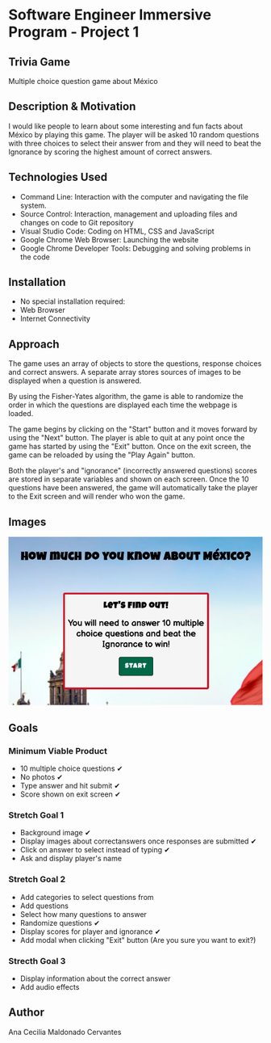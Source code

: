 # Software Engineer Immersive Program - Project 1
## Trivia Game
Multiple choice question game about México

## Description & Motivation
I would like people to learn about some interesting and fun facts about México by playing this game. The player will be asked 10 random questions with three choices to select their answer from and they will need to beat the Ignorance by scoring the highest amount of correct answers.

## Technologies Used
+ Command Line: Interaction with the computer and navigating the file system.
+ Source Control: Interaction, management and uploading files and changes on code to Git repository
+ Visual Studio Code: Coding on HTML, CSS and JavaScript
+ Google Chrome Web Browser: Launching the website
+ Google Chrome Developer Tools: Debugging and solving problems in the code

## Installation
+ No special installation required:
+ Web Browser
+ Internet Connectivity

## Approach
The game uses an array of objects to store the questions, response choices and correct answers. A separate array stores sources of images to be displayed when a 
question is answered.

By using the Fisher-Yates algorithm, the game is able to randomize the order in which the questions are displayed each time the webpage is loaded.

The game begins by clicking on the "Start" button and it moves forward by using the "Next" button. The player is able to quit at any point once the game has 
started by using the "Exit" button. Once on the exit screen, the game can be reloaded by using the "Play Again" button.

Both the player's and "ignorance" (incorrectly answered questions) scores are stored in separate variables and shown on each screen. Once the 10 questions have been 
answered, the game will automatically take the player to the Exit screen and will render who won the game.

## Images
![Intro](/readme_images/Intro.png)

## Goals
### Minimum Viable Product
+ 10 multiple choice questions ✔︎
+ No photos ✔︎
+ Type answer and hit submit ✔︎
+ Score shown on exit screen ✔︎
### Stretch Goal 1
+ Background image  ✔︎
+ Display images about correctanswers once responses are submitted ✔︎
+ Click on answer to select instead of typing  ✔︎
+ Ask and display player's name
### Stretch Goal 2
+ Add categories to select questions from
+ Add questions
+ Select how many questions to answer
+ Randomize questions  ✔︎
+ Display scores for player and ignorance ✔︎
+ Add modal when clicking "Exit" button (Are you sure you want to exit?)
### Strecth Goal 3
+ Display information about the correct answer
+ Add audio effects

## Author
Ana Cecilia Maldonado Cervantes